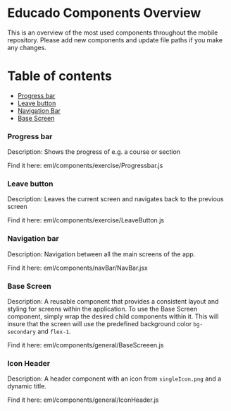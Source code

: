 # Educado Components Overview

  This is an overview of the most used components throughout the mobile repository.
  Please add new components and update file paths if you make any changes.

# Table of contents
- [Progress bar](#progress-bar)
- [Leave button](#leave-button)
- [Navigation Bar](#navigation-bar)
- [Base Screen](#base-screen)

### Progress bar
Description: Shows the progress of e.g. a course or section

Find it here: eml/components/exercise/Progressbar.js

### Leave button
Description: Leaves the current screen and navigates back to the previous screen

Find it here: eml/components/exercise/LeaveButton.js

### Navigation bar
Description: Navigation between all the main screens of the app.

Find it here: eml/components/navBar/NavBar.jsx

### Base Screen
Description: A reusable component that provides a consistent layout and styling for screens within the application. To use the Base Screen component, simply wrap the desired child components within it. This will insure that the screen will use the predefined background color `bg-secondary` and `flex-1`.

Find it here: eml/components/general/BaseScreeen.js

### Icon Header
Description: A header component with an icon from `singleIcon.png` and a dynamic title.

Find it here: eml/components/general/IconHeader.js
